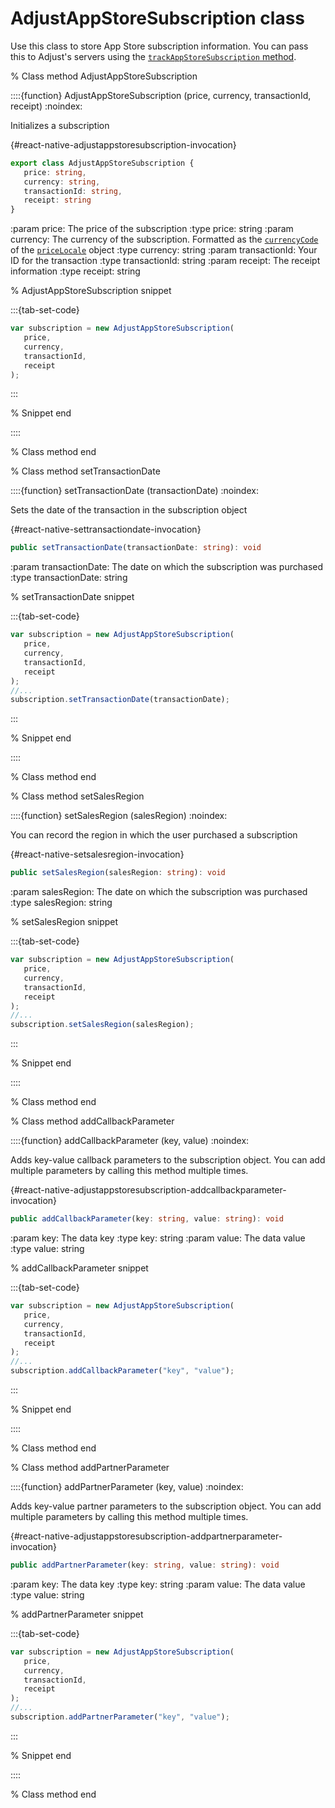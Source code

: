 # AdjustAppStoreSubscription class

Use this class to store App Store subscription information. You can pass this to Adjust's servers using the [`trackAppStoreSubscription` method](#react-native-trackappstoresubscription-invocation).

% Class method AdjustAppStoreSubscription

::::{function} AdjustAppStoreSubscription (price, currency, transactionId, receipt)
:noindex:

Initializes a subscription

{#react-native-adjustappstoresubscription-invocation}

```ts
export class AdjustAppStoreSubscription {
   price: string,
   currency: string,
   transactionId: string,
   receipt: string
}
```

:param price: The price of the subscription
:type price: string
:param currency: The currency of the subscription. Formatted as the [`currencyCode`](https://developer.apple.com/documentation/foundation/nslocale/1642836-currencycode?language=objc) of the [`priceLocale`](https://developer.apple.com/documentation/storekit/skproduct/1506145-pricelocale?language=objc) object
:type currency: string
:param transactionId: Your ID for the transaction
:type transactionId: string
:param receipt: The receipt information
:type receipt: string

% AdjustAppStoreSubscription snippet

:::{tab-set-code}

```js
var subscription = new AdjustAppStoreSubscription(
   price,
   currency,
   transactionId,
   receipt
);
```

:::

% Snippet end

::::

% Class method end

% Class method setTransactionDate

::::{function} setTransactionDate (transactionDate)
:noindex:

Sets the date of the transaction in the subscription object

{#react-native-settransactiondate-invocation}

```ts
public setTransactionDate(transactionDate: string): void
```

:param transactionDate: The date on which the subscription was purchased
:type transactionDate: string

% setTransactionDate snippet

:::{tab-set-code}

```js
var subscription = new AdjustAppStoreSubscription(
   price,
   currency,
   transactionId,
   receipt
);
//...
subscription.setTransactionDate(transactionDate);
```

:::

% Snippet end

::::

% Class method end

% Class method setSalesRegion

::::{function} setSalesRegion (salesRegion)
:noindex:

You can record the region in which the user purchased a subscription

{#react-native-setsalesregion-invocation}

```ts
public setSalesRegion(salesRegion: string): void
```

:param salesRegion: The date on which the subscription was purchased
:type salesRegion: string

% setSalesRegion snippet

:::{tab-set-code}

```js
var subscription = new AdjustAppStoreSubscription(
   price,
   currency,
   transactionId,
   receipt
);
//...
subscription.setSalesRegion(salesRegion);
```

:::

% Snippet end

::::

% Class method end

% Class method addCallbackParameter

::::{function} addCallbackParameter (key, value)
:noindex:

Adds key-value callback parameters to the subscription object. You can add multiple parameters by calling this method multiple times.

{#react-native-adjustappstoresubscription-addcallbackparameter-invocation}

```ts
public addCallbackParameter(key: string, value: string): void
```

:param key: The data key
:type key: string
:param value: The data value
:type value: string

% addCallbackParameter snippet

:::{tab-set-code}

```js
var subscription = new AdjustAppStoreSubscription(
   price,
   currency,
   transactionId,
   receipt
);
//...
subscription.addCallbackParameter("key", "value");
```

:::

% Snippet end

::::

% Class method end

% Class method addPartnerParameter

::::{function} addPartnerParameter (key, value)
:noindex:

Adds key-value partner parameters to the subscription object. You can add multiple parameters by calling this method multiple times.

{#react-native-adjustappstoresubscription-addpartnerparameter-invocation}

```ts
public addPartnerParameter(key: string, value: string): void
```

:param key: The data key
:type key: string
:param value: The data value
:type value: string

% addPartnerParameter snippet

:::{tab-set-code}

```js
var subscription = new AdjustAppStoreSubscription(
   price,
   currency,
   transactionId,
   receipt
);
//...
subscription.addPartnerParameter("key", "value");
```

:::

% Snippet end

::::

% Class method end
